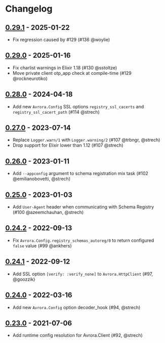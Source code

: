 # Changelog

## [0.29.1] - 2025-01-22

- Fix regression caused by #129 (#136 @woylie)

## [0.29.0] - 2025-01-16

- Fix charlist warnings in Elixir 1.18 (#130 @sstoltze)
- Move private client otp_app check at compile-time (#129 @rockneurotiko)

## [0.28.0] - 2024-04-18

- Add new `Avrora.Config` SSL options `registry_ssl_cacerts` and `registry_ssl_cacert_path` (#114 @strech)

## [0.27.0] - 2023-07-14

- Replace `Logger.warn/1` with `Logger.warning/2` (#107 @trbngr, @strech)
- Drop support for Elixir lower than 1.12 (#107 @strech)

## [0.26.0] - 2023-01-11

- Add `--appconfig` argument to schema registration mix task (#102 @emilianobovetti, @strech)

## [0.25.0] - 2023-01-03

- Add `User-Agent` header when communicating with Schema Registry (#100 @azeemchauhan, @strech)

## [0.24.2] - 2022-09-13

- Fix `Avrora.Config.registry_schemas_autoreg/0` to return configured `false` value (#99 @ankhers)

## [0.24.1] - 2022-09-12

- Add SSL option `[verify: :verify_none]` to `Avrora.HttpClient` (#97, @goozzik)

## [0.24.0] - 2022-03-16

- Add new `Avrora.Config` option decoder_hook (#94, @strech)

## [0.23.0] - 2021-07-06

- Add runtime config resolution for Avrora.Client (#92, @strech)

[0.29.1]: https://github.com/Strech/avrora/releases/tag/v0.29.1
[0.29.0]: https://github.com/Strech/avrora/releases/tag/v0.29.0
[0.28.0]: https://github.com/Strech/avrora/releases/tag/v0.28.0
[0.27.0]: https://github.com/Strech/avrora/releases/tag/v0.27.0
[0.26.0]: https://github.com/Strech/avrora/releases/tag/v0.26.0
[0.25.0]: https://github.com/Strech/avrora/releases/tag/v0.25.0
[0.24.2]: https://github.com/Strech/avrora/releases/tag/v0.24.2
[0.24.1]: https://github.com/Strech/avrora/releases/tag/v0.24.1
[0.24.0]: https://github.com/Strech/avrora/releases/tag/v0.24.0
[0.23.0]: https://github.com/Strech/avrora/releases/tag/v0.23.0
